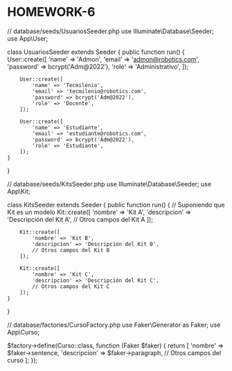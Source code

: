 # HOMEWORK-6

// database/seeds/UsuariosSeeder.php
use Illuminate\Database\Seeder;
use App\User;

class UsuariosSeeder extends Seeder
{
    public function run()
    {
        User::create([
            'name' => 'Admon',
            'email' => 'admon@robotics.com',
            'password' => bcrypt('Adm@2022'),
            'role' => 'Administrativo',
        ]);

        User::create([
            'name' => 'Tecmilenio',
            'email' => 'tecmilenio@robotics.com',
            'password' => bcrypt('Adm@2022'),
            'role' => 'Docente',
        ]);

        User::create([
            'name' => 'Estudiante',
            'email' => 'estudiante@robotics.com',
            'password' => bcrypt('Adm@2022'),
            'role' => 'Estudiante',
        ]);
    }
}

// database/seeds/KitsSeeder.php
use Illuminate\Database\Seeder;
use App\Kit;

class KitsSeeder extends Seeder
{
    public function run()
    {
        // Suponiendo que Kit es un modelo
        Kit::create([
            'nombre' => 'Kit A',
            'descripcion' => 'Descripción del Kit A',
            // Otros campos del Kit A
        ]);

        Kit::create([
            'nombre' => 'Kit B',
            'descripcion' => 'Descripción del Kit B',
            // Otros campos del Kit B
        ]);

        Kit::create([
            'nombre' => 'Kit C',
            'descripcion' => 'Descripción del Kit C',
            // Otros campos del Kit C
        ]);
    }
}

// database/factories/CursoFactory.php
use Faker\Generator as Faker;
use App\Curso;

$factory->define(Curso::class, function (Faker $faker) {
    return [
        'nombre' => $faker->sentence,
        'descripcion' => $faker->paragraph,
        // Otros campos del curso
    ];
});
